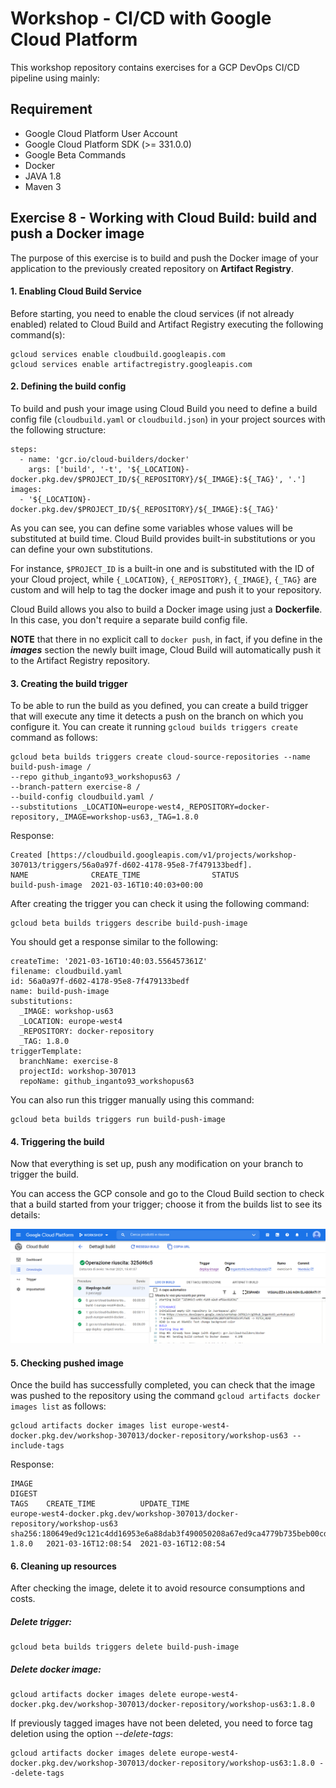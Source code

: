 
# Workshop - CI/CD with Google Cloud Platform

This workshop repository contains exercises for a GCP DevOps CI/CD pipeline using mainly:


## Requirement

*	Google Cloud Platform User Account
*	Google Cloud Platform SDK (>= 331.0.0)
*	Google Beta Commands
*	Docker
*	JAVA 1.8
*	Maven 3

## Exercise 8 - Working with Cloud Build: build and push a Docker image
The purpose of this exercise is to build and push the Docker image of your application to the previously created repository on **Artifact Registry**.

#### 1. Enabling Cloud Build Service

Before starting, you need to enable the cloud services (if not already enabled) related to Cloud Build and Artifact Registry executing the following command(s):

	gcloud services enable cloudbuild.googleapis.com
	gcloud services enable artifactregistry.googleapis.com
	
#### 2. Defining the build config

To build and push your image using Cloud Build you need to define a build config file (`cloudbuild.yaml` or `cloudbuild.json`) in your project sources with the following structure:

	steps:
	  - name: 'gcr.io/cloud-builders/docker'
		args: ['build', '-t', '${_LOCATION}-docker.pkg.dev/$PROJECT_ID/${_REPOSITORY}/${_IMAGE}:${_TAG}', '.']
	images:
	  - '${_LOCATION}-docker.pkg.dev/$PROJECT_ID/${_REPOSITORY}/${_IMAGE}:${_TAG}'

As you can see, you can define some variables whose values will be substituted at build time. Cloud Build provides built-in substitutions or you can define your own substitutions.

For instance, `$PROJECT_ID` is a built-in one and is substituted with the ID of your Cloud project, while `{_LOCATION}`, `{_REPOSITORY}`, `{_IMAGE}`, `{_TAG}` are custom and will help to tag the docker image and push it to your repository.

Cloud Build allows you also to build a Docker image using just a **Dockerfile**. In this case, you don't require a separate build config file.

**NOTE** that there in no explicit call to `docker push`, in fact, if you define in the _**images**_ section the newly built image, Cloud Build will automatically push it to the Artifact Registry repository.

#### 3. Creating the build trigger

To be able to run the build as you defined, you can create a build trigger that will execute any time it detects a push on the branch on which you configure it. You can create it running `gcloud builds triggers create` command as follows:

	gcloud beta builds triggers create cloud-source-repositories --name build-push-image /
	--repo github_inganto93_workshopus63 /
	--branch-pattern exercise-8 /
	--build-config cloudbuild.yaml /
	--substitutions _LOCATION=europe-west4,_REPOSITORY=docker-repository,_IMAGE=workshop-us63,_TAG=1.8.0
	
Response:

	Created [https://cloudbuild.googleapis.com/v1/projects/workshop-307013/triggers/56a0a97f-d602-4178-95e8-7f479133bedf].
	NAME              CREATE_TIME                STATUS
	build-push-image  2021-03-16T10:40:03+00:00
	
After creating the trigger you can check it using the following command:

	gcloud beta builds triggers describe build-push-image

You should get a response similar to the following:

	createTime: '2021-03-16T10:40:03.556457361Z'
	filename: cloudbuild.yaml
	id: 56a0a97f-d602-4178-95e8-7f479133bedf
	name: build-push-image
	substitutions:
	  _IMAGE: workshop-us63
	  _LOCATION: europe-west4
	  _REPOSITORY: docker-repository
	  _TAG: 1.8.0
	triggerTemplate:
	  branchName: exercise-8
	  projectId: workshop-307013
	  repoName: github_inganto93_workshopus63

You can also run this trigger manually using this command:

	gcloud beta builds triggers run build-push-image
	
#### 4. Triggering the build

Now that everything is set up, push any modification on your branch to trigger the build.

You can access the GCP console and go to the Cloud Build section to check that a build started from your trigger; choose it from the builds list to see its details:

![N|Solid](assets/images/build.png)

#### 5. Checking pushed image

Once the build has successfully completed, you can check that the image was pushed to the repository using the command `gcloud artifacts docker images list` as follows:

	gcloud artifacts docker images list europe-west4-docker.pkg.dev/workshop-307013/docker-repository/workshop-us63 --include-tags

Response:

	IMAGE                                                                        DIGEST                                                                   TAGS    CREATE_TIME          UPDATE_TIME
	europe-west4-docker.pkg.dev/workshop-307013/docker-repository/workshop-us63  sha256:180649ed9c121c4dd16953e6a88dab3f490050208a67ed9ca4779b735beb00cd  1.8.0   2021-03-16T12:08:54  2021-03-16T12:08:54
	
#### 6. Cleaning up resources

After checking the image, delete it to avoid resource consumptions and costs.

##### Delete trigger:

	gcloud beta builds triggers delete build-push-image

##### Delete docker image:

	gcloud artifacts docker images delete europe-west4-docker.pkg.dev/workshop-307013/docker-repository/workshop-us63:1.8.0

If previously tagged images have not been deleted, you need to force tag deletion using the option _--delete-tags_:

	gcloud artifacts docker images delete europe-west4-docker.pkg.dev/workshop-307013/docker-repository/workshop-us63:1.8.0 --delete-tags
